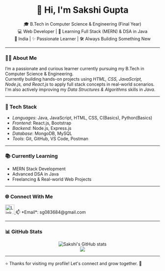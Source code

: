 <h1 align="center">👋 Hi, I'm Sakshi Gupta</h1>

<p align="center">
🎓 B.Tech in Computer Science & Engineering (Final Year)<br>
💻 Web Developer | 🌱 Learning Full Stack (MERN) & DSA in Java<br>
📍 India | ✨ Passionate Learner | 🛠 Always Building Something New
</p>

---

### 👩‍💻 About Me

I’m a passionate and curious learner currently pursuing my B.Tech in Computer Science & Engineering.  
Currently building hands-on projects using *HTML, CSS, JavaScript, Node.js, and React.js* to apply full stack concepts in real-world scenarios.  
I'm also actively improving my *Data Structures & Algorithms* skills in *Java*.

---

### 🚀 Tech Stack

- *Languages*: Java, JavaScript, HTML, CSS, C(Basics), Python(Basics)
- *Frontend*: React.js, Bootstrap 
- *Backend*: Node.js, Express.js  
- *Database*: MongoDB, MySQL  
- *Tools*: Git, GitHub, VS Code, Postman  

---

### 📚 Currently Learning

- MERN Stack Development  
- Advanced DSA in Java  
- Freelancing & Real-world Web Projects  

---

### 🌐 Connect With Me

<a href="https://www.linkedin.com/in/sakshi2407">
  <img src="https://cdn-icons-png.flaticon.com/512/174/174857.png" alt="LinkedIn" width="30" height="30" />
</a>
📫 *Email*: sg083684@gmail.com

---

### 📊 GitHub Stats

<p align="center">
  <img src="https://github-readme-stats.vercel.app/api?username=sakshi8887&show_icons=true&theme=radical" alt="Sakshi's GitHub stats" />
  <br/>
  <img src="https://github-readme-stats.vercel.app/api/top-langs/?username=sakshi8887&layout=compact&theme=radical" />
</p>

---

⭐ Thanks for visiting my profile! Let's connect and grow together. 🚀
